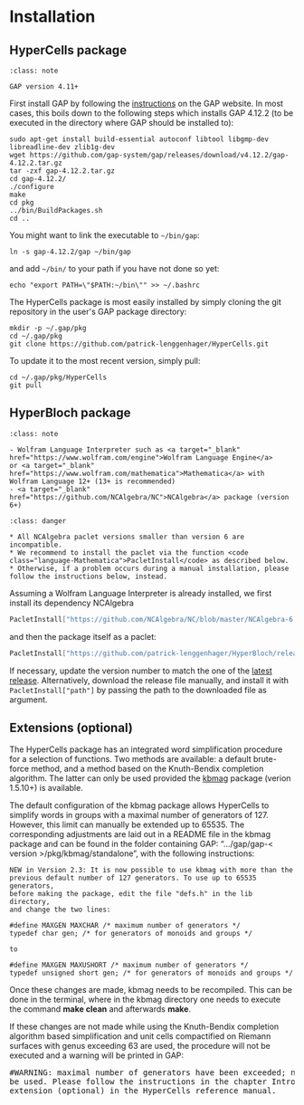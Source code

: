 
<style type="text/css">
    @media (min-width: 959.98px) {
        .bd-main .bd-content  {
            max-width: 84.1%;  
            align-self: end;
            }
        .bd-main .bd-content .bd-sidebar-secondary .bd-toc {
            align-items:right;
            }
</style>



# Installation

## HyperCells package

```{admonition} Prerequisite
:class: note

GAP version 4.11+
```

First install GAP by following the <a target="_blank" href="https://www.gap-system.org/Download/index.html">instructions</a> on the GAP website. In most cases, this boils down to the following steps which installs GAP 4.12.2 (to be executed in the directory where GAP should be installed to):
```shell
sudo apt-get install build-essential autoconf libtool libgmp-dev libreadline-dev zlib1g-dev
wget https://github.com/gap-system/gap/releases/download/v4.12.2/gap-4.12.2.tar.gz
tar -zxf gap-4.12.2.tar.gz
cd gap-4.12.2/
./configure
make
cd pkg
../bin/BuildPackages.sh
cd ..
```
You might want to link the executable to `~/bin/gap`:
```shell
ln -s gap-4.12.2/gap ~/bin/gap
```
and add `~/bin/` to your path if you have not done so yet:
```shell
echo "export PATH=\"$PATH:~/bin\"" >> ~/.bashrc
```

The HyperCells package is most easily installed by simply cloning the git repository in the user's GAP package directory:
```shell
mkdir -p ~/.gap/pkg
cd ~/.gap/pkg
git clone https://github.com/patrick-lenggenhager/HyperCells.git
```
To update it to the most recent version, simply pull:
```shell
cd ~/.gap/pkg/HyperCells
git pull
```


## HyperBloch package

```{admonition} Prerequisites/Dependencies
:class: note

- Wolfram Language Interpreter such as <a target="_blank" href="https://www.wolfram.com/engine">Wolfram Language Engine</a>
or <a target="_blank" href="https://www.wolfram.com/mathematica">Mathematica</a> with Wolfram Language 12+ (13+ is recommended) 
- <a target="_blank" href="https://github.com/NCAlgebra/NC">NCAlgebra</a> package (version 6+)
```

```{admonition}  NCAlgebra
:class: danger

* All NCAlgebra paclet versions smaller than version 6 are incompatible. 
* We recommend to install the paclet via the function <code class="language-Mathematica">PacletInstall</code> as described below.
* Otherwise, if a problem occurs during a manual installation, please follow the instructions below, instead.
```

Assuming a Wolfram Language Interpreter is already installed, we first install its dependency NCAlgebra
```Mathematica
PacletInstall["https://github.com/NCAlgebra/NC/blob/master/NCAlgebra-6.0.3.paclet?raw=true"];
```

and then the package itself as a paclet:
```Mathematica
PacletInstall["https://github.com/patrick-lenggenhager/HyperBloch/releases/download/v0.9.0/PatrickMLenggenhager__HyperBloch-0.9.0.paclet"]
```
If necessary, update the version number to match the one of the <a target="_blank" href="https://github.com/patrick-lenggenhager/HyperBloch/releases/latest">latest release</a>. Alternatively, download the release file manually, and install it with <code class="language-Mathematica">PacletInstall["path"]</code> by passing the path to the downloaded file as argument.


## Extensions (optional)

The HyperCells package has an integrated word simplification procedure for a selection of functions. Two methods are available: a default brute-force method, and a method based on the Knuth-Bendix completion algorithm. The latter can only be used provided the <a target="_blank" href="https://gap-packages.github.io/kbmag/doc/chap0_mj.html">kbmag</a> package (verion 1.5.10+) is available. 

The default configuration of the kbmag package allows HyperCells to simplify words in groups with a maximal number of generators of 127. However, this limit can manually be extended up to 65535. The corresponding adjustments are laid out in a README file in the kbmag package and can be found in the folder containing GAP: “…/gap/gap-< version >/pkg/kbmag/standalone”, with the following instructions:

```
NEW in Version 2.3: It is now possible to use kbmag with more than the
previous default number of 127 generators. To use up to 65535 generators,
before making the package, edit the file "defs.h" in the lib directory,
and change the two lines:

#define MAXGEN MAXCHAR /* maximum number of generators */
typedef char gen; /* for generators of monoids and groups */

to

#define MAXGEN MAXUSHORT /* maximum number of generators */
typedef unsigned short gen; /* for generators of monoids and groups */
```

Once these changes are made, kbmag needs to be recompiled. This can be done in the terminal, where in the kbmag directory one needs to execute the command **make clean** and afterwards **make**.

If these changes are not made while using the Knuth-Bendix completion algorithm based simplification and unit cells compactified on Riemann surfaces with genus exceeding 63 are used, the procedure will not be executed and a warning will be printed in GAP:

<div class="highlight-gap notranslate"><div class="highlight">
<pre><span></span><span class="c1">#WARNING: maximal number of generators have been exceeded; non-simplified words will 
be used. Please follow the instructions in the chapter Introduction section Simplify
extension (optional) in the HyperCells reference manual.</span>
</pre></div>
</div>
